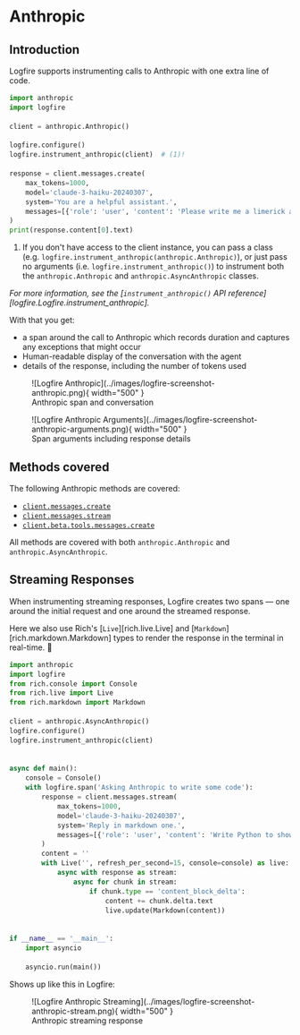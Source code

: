 # Anthropic

## Introduction

Logfire supports instrumenting calls to Anthropic with one extra line of code.

```python hl_lines="6"
import anthropic
import logfire

client = anthropic.Anthropic()

logfire.configure()
logfire.instrument_anthropic(client)  # (1)!

response = client.messages.create(
    max_tokens=1000,
    model='claude-3-haiku-20240307',
    system='You are a helpful assistant.',
    messages=[{'role': 'user', 'content': 'Please write me a limerick about Python logging.'}],
)
print(response.content[0].text)
```

1. If you don't have access to the client instance, you can pass a class (e.g. `logfire.instrument_anthropic(anthropic.Anthropic)`), or just pass no arguments (i.e. `logfire.instrument_anthropic()`) to instrument both the `anthropic.Anthropic` and `anthropic.AsyncAnthropic` classes.

_For more information, see the [`instrument_anthropic()` API reference][logfire.Logfire.instrument_anthropic]._

With that you get:

* a span around the call to Anthropic which records duration and captures any exceptions that might occur
* Human-readable display of the conversation with the agent
* details of the response, including the number of tokens used

<figure markdown="span">
  ![Logfire Anthropic](../images/logfire-screenshot-anthropic.png){ width="500" }
  <figcaption>Anthropic span and conversation</figcaption>
</figure>

<figure markdown="span">
  ![Logfire Anthropic Arguments](../images/logfire-screenshot-anthropic-arguments.png){ width="500" }
  <figcaption>Span arguments including response details</figcaption>
</figure>

## Methods covered

The following Anthropic methods are covered:

- [`client.messages.create`](https://docs.anthropic.com/en/api/messages)
- [`client.messages.stream`](https://docs.anthropic.com/en/api/messages-streaming)
- [`client.beta.tools.messages.create`](https://docs.anthropic.com/en/docs/tool-use)

All methods are covered with both `anthropic.Anthropic` and `anthropic.AsyncAnthropic`.

## Streaming Responses

When instrumenting streaming responses, Logfire creates two spans — one around the initial request and one
around the streamed response.

Here we also use Rich's [`Live`][rich.live.Live] and [`Markdown`][rich.markdown.Markdown] types to render the response in the terminal in real-time. :dancer:

```python
import anthropic
import logfire
from rich.console import Console
from rich.live import Live
from rich.markdown import Markdown

client = anthropic.AsyncAnthropic()
logfire.configure()
logfire.instrument_anthropic(client)


async def main():
    console = Console()
    with logfire.span('Asking Anthropic to write some code'):
        response = client.messages.stream(
            max_tokens=1000,
            model='claude-3-haiku-20240307',
            system='Reply in markdown one.',
            messages=[{'role': 'user', 'content': 'Write Python to show a tree of files 🤞.'}],
        )
        content = ''
        with Live('', refresh_per_second=15, console=console) as live:
            async with response as stream:
                async for chunk in stream:
                    if chunk.type == 'content_block_delta':
                        content += chunk.delta.text
                        live.update(Markdown(content))


if __name__ == '__main__':
    import asyncio

    asyncio.run(main())
```

Shows up like this in Logfire:

<figure markdown="span">
  ![Logfire Anthropic Streaming](../images/logfire-screenshot-anthropic-stream.png){ width="500" }
  <figcaption>Anthropic streaming response</figcaption>
</figure>
